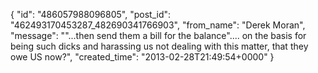  {
   "id": "486057988096805",
   "post_id": "462493170453287_482690341766903",
   "from_name": "Derek Moran",
   "message": "\"...then send them a bill for the balance\".... on the basis for being such dicks and harassing us not dealing with this matter, that they owe US now?",
   "created_time": "2013-02-28T21:49:54+0000"
 }
